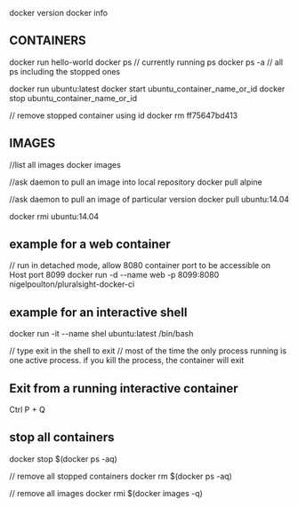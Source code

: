 docker version
docker info

## CONTAINERS
docker run hello-world
docker ps // currently running ps
docker ps -a // all ps including the stopped ones

docker run ubuntu:latest
docker start ubuntu_container_name_or_id
docker stop ubuntu_container_name_or_id

// remove stopped container using id
docker rm ff75647bd413

## IMAGES

//list all images
docker images

//ask daemon to pull an image into local repository
docker pull alpine

//ask daemon to pull an image of particular version
docker pull ubuntu:14.04

docker rmi ubuntu:14.04

## example for a web container
// run in detached mode, allow 8080 container port to be accessible on Host port 8099
docker run -d --name web -p 8099:8080 nigelpoulton/pluralsight-docker-ci

## example for an interactive shell
docker run -it --name shel ubuntu:latest /bin/bash

// type exit in the shell to exit 
// most of the time the only process running is one active process. if you kill the process, the container will exit


## Exit from a running interactive container
Ctrl P + Q

## stop all containers
docker stop $(docker ps -aq)

// remove all stopped containers
docker rm $(docker ps -aq)

// remove all images
docker rmi $(docker images -q)
